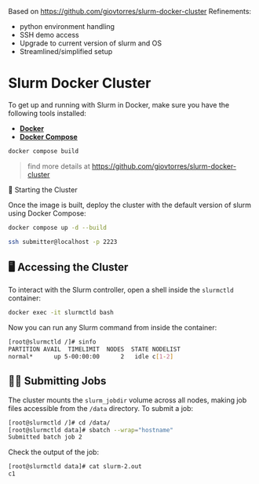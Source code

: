Based on https://github.com/giovtorres/slurm-docker-cluster
Refinements:
- python environment handling
- SSH demo access
- Upgrade to current version of slurm and OS
- Streamlined/simplified setup

# Slurm Docker Cluster

To get up and running with Slurm in Docker, make sure you have the following tools installed:

- **[Docker](https://docs.docker.com/get-docker/)**
- **[Docker Compose](https://docs.docker.com/compose/install/)**


```bash
docker compose build
```

> find more details at https://github.com/giovtorres/slurm-docker-cluster


🚀 Starting the Cluster

Once the image is built, deploy the cluster with the default version of slurm
using Docker Compose:

```bash
docker compose up -d --build

ssh submitter@localhost -p 2223
```

## 🖥️  Accessing the Cluster

To interact with the Slurm controller, open a shell inside the `slurmctld` container:

```bash
docker exec -it slurmctld bash
```

Now you can run any Slurm command from inside the container:

```bash
[root@slurmctld /]# sinfo
PARTITION AVAIL  TIMELIMIT  NODES  STATE NODELIST
normal*      up 5-00:00:00      2   idle c[1-2]
```

## 🧑‍💻 Submitting Jobs

The cluster mounts the `slurm_jobdir` volume across all nodes, making job files accessible from the `/data` directory. To submit a job:

```bash
[root@slurmctld /]# cd /data/
[root@slurmctld data]# sbatch --wrap="hostname"
Submitted batch job 2
```

Check the output of the job:

```bash
[root@slurmctld data]# cat slurm-2.out
c1
```
